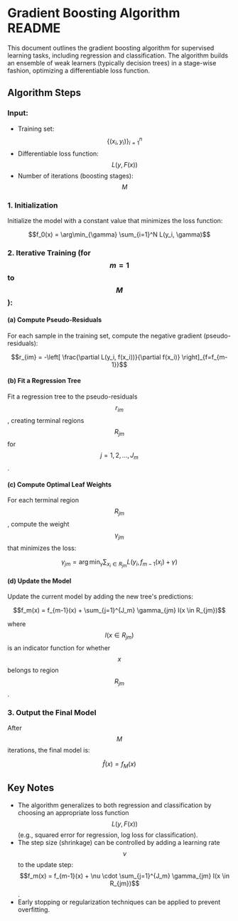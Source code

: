 # Gradient Boosting Algorithm README

This document outlines the gradient boosting algorithm for supervised learning tasks, including regression and classification. The algorithm builds an ensemble of weak learners (typically decision trees) in a stage-wise fashion, optimizing a differentiable loss function.

## Algorithm Steps

### Input:
- Training set: $$\{(x_i, y_i)\}_{i=1}^n$$
- Differentiable loss function: $$L(y, F(x))$$
- Number of iterations (boosting stages): $$M$$

### 1. Initialization
Initialize the model with a constant value that minimizes the loss function:

$$f_0(x) = \arg\min_{\gamma} \sum_{i=1}^N L(y_i, \gamma)$$

### 2. Iterative Training (for $$m = 1$$ to $$M$$):
#### (a) Compute Pseudo-Residuals
For each sample in the training set, compute the negative gradient (pseudo-residuals):

$$r_{im} = -\left[ \frac{\partial L(y_i, f(x_i))}{\partial f(x_i)} \right]_{f=f_{m-1}}$$

#### (b) Fit a Regression Tree
Fit a regression tree to the pseudo-residuals $$r_{im}$$, creating terminal regions $$R_{jm}$$ for $$j = 1, 2, \ldots, J_m$$.

#### (c) Compute Optimal Leaf Weights
For each terminal region $$R_{jm}$$, compute the weight $$\gamma_{jm}$$ that minimizes the loss:

$$\gamma_{jm} = \arg\min_{\gamma} \sum_{x_i \in R_{jm}} L(y_i, f_{m-1}(x_i) + \gamma)$$

#### (d) Update the Model
Update the current model by adding the new tree's predictions:

$$f_m(x) = f_{m-1}(x) + \sum_{j=1}^{J_m} \gamma_{jm} I(x \in R_{jm})$$

where $$I(x \in R_{jm})$$ is an indicator function for whether $$ x $$ belongs to region $$R_{jm}$$.

### 3. Output the Final Model
After $$M$$ iterations, the final model is:

$$\hat{f}(x) = f_M(x)$$

## Key Notes
- The algorithm generalizes to both regression and classification by choosing an appropriate loss function $$L(y, F(x))$$ (e.g., squared error for regression, log loss for classification).
- The step size (shrinkage) can be controlled by adding a learning rate $$\nu$$ to the update step:  
  $$f_m(x) = f_{m-1}(x) + \nu \cdot \sum_{j=1}^{J_m} \gamma_{jm} I(x \in R_{jm})$$.
- Early stopping or regularization techniques can be applied to prevent overfitting.

